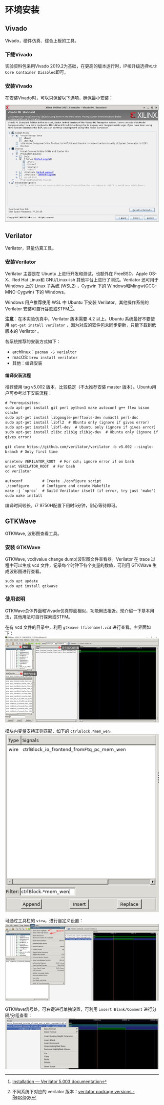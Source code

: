 # 环境安装

## Vivado

Vivado，硬件仿真、综合上板的工具。
### 下载Vivado

实验资料包采用Vivado 2019.2为基础，在更高的版本运行时，IP核升级选择`With Core Container Disabled`即可。

### 安装Vivado

在安装Vivado时，可以只保留以下选项，确保最小安装：

![vivado_install](../img/vivado_install.png)

## Verilator

Verilator，轻量仿真工具。

### 安装Verilator

Verilator 主要是在 Ubuntu 上进行开发和测试，也额外在 FreeBSD、Apple OS-X、Red Hat Linux和 GNU/Linux-ish 其他平台上进行了测试。Verilator 还可用于 Windows 上的 Linux 子系统 (WSL2) ，Cygwin 下的 Windows和Mingw(GCC-MNO-Cygwin) 下的 Windows。

Windows 用户推荐使用 WSL 中 Ubuntu 下安装 Verilator。其他操作系统的 Verilator 安装可自行谷歌或STFM[^1][^2]。

**注意**：在本实验仿真中，Verilator 版本需要 4.2 以上。Ubuntu 系统最好不要使用 `apt-get install verilator` ，因为对应的软件包未同步更新，只能下载到低版本的 Verilator 。

各系统推荐的安装方式如下：

- archlinux：`pacman -S verialtor`
- macOS: `brew install verilator`
- 其他：编译安装

#### 编译安装流程
推荐使用 tag v5.002 版本，比较稳定（不太推荐安装 master 版本）。Ubuntu用户可参考以下安装流程：
```shell
# Prerequisites:
sudo apt-get install git perl python3 make autoconf g++ flex bison ccache
sudo apt-get install libgoogle-perftools-dev numactl perl-doc
sudo apt-get install libfl2  # Ubuntu only (ignore if gives error)
sudo apt-get install libfl-dev  # Ubuntu only (ignore if gives error)
sudo apt-get install zlibc zlib1g zlib1g-dev  # Ubuntu only (ignore if gives error)

git clone https://github.com/verilator/verilator -b v5.002 --single-branch # Only first time

unsetenv VERILATOR_ROOT  # For csh; ignore error if on bash
unset VERILATOR_ROOT  # For bash
cd verilator

autoconf         # Create ./configure script
./configure      # Configure and create Makefile
make -j `nproc`  # Build Verilator itself (if error, try just 'make')
sudo make install
```
编译时间较长，i7 9750H配置下用时5分钟，耐心等待即可。



## GTKWave
GTKWave, 波形图查看工具。
### 安装 GTKWave

GTKWave, vcd(value change dump)波形图文件查看器。Verilator 在 trace 过程中可以生成 vcd 文件，记录每个时钟下各个变量的数值，可利用 GTKWave 生成波形图进行查看。
```shell
sudo apt update
sudo apt install gtkwave
```

### 使用说明
GTKWave总体界面和Vivado仿真界面相似，功能用法相近。现介绍一下基本用法，其他用法可自行探索或STFM。

在有 vcd 文件的目录中，利用 `gtkwave [filename].vcd` 进行查看。主界面如下：
![GTKWave主界面](../img/gtkwave-main.png)

模块内变量支持正则匹配，如下的 `ctrlBlock.*mem_wen`。
![GTKWave正则搜索](../img/gtkwave-regular-search.png)

可通过工具栏的 `view`，进行自定义设置：
![GTKWave View](../img/gtkwave-view.png)

GTKWave信号处，可右键进行单独设置，可利用 `insert Blank/Comment` 进行分隔/分组查看：
![GTKWave信号设置](../img/gtkwave-signals.png)

[^1]: [Installation — Verilator 5.003 documentation](https://verilator.org/guide/latest/install.html)
[^2]: 不同系统下对应的 verilator 版本：[verilator package versions - Repology](https://repology.org/project/verilator/versions)